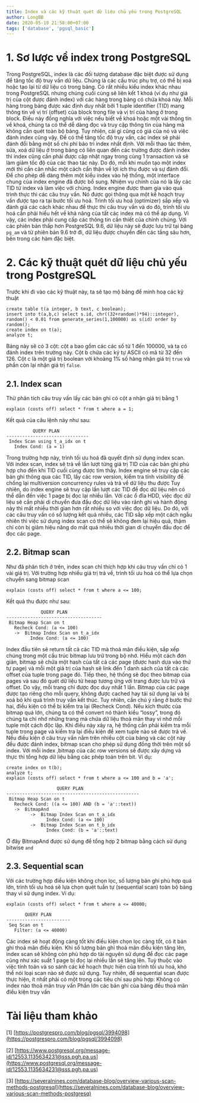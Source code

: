```yaml
---
title: Index và các kỹ thuật quét dữ liệu chủ yếu trong PostgreSQL
author: LongBB
date: 2020-05-19 21:58:00+07:00
tags: ['database', 'pgsql_basic']
---
```


# 1. Sơ lược về index trong PostgreSQL
Trong PostgreSQL, index là các đối tượng database đặc biệt được sử dụng để tăng tốc độ truy vấn dữ liệu. Chúng là các cấu trúc phụ trợ, có thể bị xoá hoặc tạo lại từ dữ liệu có trong bảng.
Có rất nhiều kiểu index khác nhau trong PostgreSQL nhưng chúng cuối cùng sẽ liên kết 1 khoá (ví dụ như giá trị của cột được đánh index) với các hàng trong bảng có chứa khoá này. Mỗi hàng trong bảng được xác định duy nhất bởi 1 tuple identifier (TID) mang thông tin về vị trí (offset) của block trong file và vị trí của hàng ở trong block. Điều này đồng nghĩa với việc nếu biết về khoá hoặc một vài thông tin về khoá, chúng ta có thể dễ dàng đọc và truy cập thông tin của hàng mà không cần quét toàn bộ bảng.
Tuy nhiên, cái gì cũng có giá của nó và việc đánh index cũng vậy. Để có thể tăng tốc độ truy vấn, các index sẽ phải đánh đổi bằng một số chi phí bảo trì index nhất định. Với mỗi thao tác thêm, sửa, xoá dữ liệu ở trong bảng có liên quan đến các trường được đánh index thì index cũng cần phải được cập nhật ngay trong cùng 1 transaction và sẽ làm giảm tốc độ của các thao tác này. Do đó, mỗi khi muốn tạo một index mới thì cần cân nhắc một cách cẩn thận về lợi ích thu được và sự đánh đổi.
Để cho phép dễ dàng thêm một kiểu index vào hệ thống, một interface chung của index engine đã được bổ sung. Nhiệm vụ chính của nó là lấy các TID từ index và làm việc với chúng. Index engine được tham gia vào quá trình thực thi các câu truy vấn. Nó được gọi thông qua một kế hoạch truy vấn được tạo ra tại bước tối ưu hoá. Trình tối ưu hoá (optimizer) sắp xếp và đánh giá các cách khác nhau để thực thi câu truy vấn và  do đó, trình tối ưu hoá cần phải hiểu hết về khả năng của tất các index mà có thể áp dụng. Vì vậy, các index phải cung cấp các thông tin cần thiết của chính chúng. Với các phiên bản thấp hơn PostgreSQL 9.6, dữ liệu này sẽ được lưu trữ tại bảng `pg_am` và từ phiên bản 9.6 trở đi, dữ liệu được chuyển đến các tầng sâu hơn, bên trong các hàm đặc biệt.

# 2. Các kỹ thuật quét dữ liệu chủ yếu trong PostgreSQL
Trước khi đi vào các kỹ thuật này, ta sẽ tạo mộ bảng để minh hoạ các kỹ thuật
```
create table t(a integer, b text, c boolean);
insert into t(a,b,c) select s.id, chr((32+random()*94)::integer), random() < 0.01 from generate_series(1,100000) as s(id) order by random();
create index on t(a);
analyze t;
```
Bảng này sẽ có 3 cột: cột a bao gồm các các số từ 1 đến 100000, và ta có đánh index trên trường này. Cột b chứa các ký tự ASCII có mã từ 32 đến 126. Cột c là một giá trị boolean với khoảng 1% số hàng nhận giá trị `true` và phần còn lại nhận giá trị `false`.
## 2.1. Index scan
Thử phân tích câu truy vấn lấy các bản ghi có cột a nhận giá trị bằng 1
```
explain (costs off) select * from t where a = 1;
```
Kết quả của câu lệnh này như sau:
```
          QUERY PLAN
-------------------------------
 Index Scan using t_a_idx on t
   Index Cond: (a = 1)
```
Trong trường hợp này, trình tối ưu hoá đã quyết định sử dụng index scan. Với index scan, index sẽ trả về lần lượt từng giá trị TID của các bản ghi phù hợp cho đến khi TID cuối cùng được tìm thấy. Index engine sẽ truy cập các bản ghi thông qua các TID, lấy các row version, kiểm tra tính visibility để chống lại multiversion concurrency rules và trả về dữ liệu thu được
Tuy nhiên, do index engine sẽ truy cập lần lượt các TID để đọc dữ liệu nên có thể dẫn đến việc 1 page bị đọc lại nhiều lần. Với các ổ đĩa HDD, việc đọc dữ liệu sẽ cần phải di chuyển đưa đầu đọc dữ liệu vào rãnh ghi và hành động này thì mất nhiều thời gian hơn rất nhiều so với việc đọc dữ liệu. Do đó, với các câu truy vấn có số lượng kết quả nhiều, các TID sắp xếp một cách ngẫu nhiên thì việc sử dụng index scan có thể sẽ không đem lại hiệu quả, thậm chí còn bị giảm hiệu năng do mất quá nhiều thời gian di chuyển đầu đọc để đọc các page.
## 2.2. Bitmap scan
Như đã phân tích ở trên, index scan chỉ thích hợp khi câu truy vấn chỉ có 1 vài giá trị. Với trường hợp nhiều giá trị trả về, trình tối ưu hoá có thể lựa chọn chuyển sang bitmap scan
```
explain (costs off) select * from t where a <= 100;
```
Kết quả thu được như sau:
```
             QUERY PLAN
------------------------------------
 Bitmap Heap Scan on t
   Recheck Cond: (a <= 100)
   ->  Bitmap Index Scan on t_a_idx
         Index Cond: (a <= 100)
```
Index đầu tiên sẽ return tất cả các TID mà thoả mãn điều kiện, sắp xếp chúng trong một cấu trúc bitmap lưu trữ trong bộ nhớ. Hiểu một cách đơn giản, bitmap sẽ chứa một hash của tất cả các page (được hash dựa vào thứ tự page) và mỗi một giá trị của hash sẽ link đến 1 danh sách của tất cả các offset của tuple trong page đó. Tiếp theo, hệ thống sẽ đọc theo bitmap của pages và sau đó quét dữ liệu từ heap tương ứng với trang được lưu trữ và offset. Do vậy, mỗi trang chỉ được đọc duy nhất 1 lần. Bitmap của các page được tạo riêng cho mỗi query, không được cached hay tái sử dụng lại và bị xoá bỏ khi quá trình truy vấn kết thúc.
Tuy nhiên, cần chú ý rằng ở bước thứ hai, điều kiện có thể bị kiểm tra lại (Recheck Cond). Nếu kích thước của bitmap quá lớn, chúng ta có thể convert nó thành kiểu “lossy”, trong đó chúng ta chỉ nhớ những trang mà chứa dữ liệu thoả mãn thay vì nhớ mỗi tuple một cách độc lập. Khi điều này xảy ra, hệ thống cần phải kiểm tra mỗi tuple trong page và kiểm tra lại điều kiện để xem tuple nào sẽ được trả về.
Nếu điều kiện ở câu truy vấn nằm trên nhiều cột của bảng và các cột này đều được đánh index, bitmap scan cho phép sử dụng đồng thời trên một số index. Với mỗi index ,bitmap của các row versions sẽ được xây dựng và thực thi tổng hợp dữ liệu bằng các phép toán trên bit. Ví dụ:
```
create index on t(b);
analyze t;
explain (costs off) select * from t where a <= 100 and b = 'a';
```
```
                   QUERY PLAN
--------------------------------------------------
 Bitmap Heap Scan on t
   Recheck Cond: ((a <= 100) AND (b = 'a'::text))
   ->  BitmapAnd
         ->  Bitmap Index Scan on t_a_idx
               Index Cond: (a <= 100)
         ->  Bitmap Index Scan on t_b_idx
               Index Cond: (b = 'a'::text)
```
Ở đây BitmapAnd được sử dụng để tổng hợp 2 bitmap bằng cách sử dụng bitwise `and`
## 2.3. Sequential scan
Với các trường hợp điều kiện không chọn lọc, số lượng bản ghi phù hợp quá lớn, trình tối ưu hoá sẽ lựa chọn quét tuần tự (sequential scan) toàn bộ bảng thay vì sử dụng index. Ví dụ:
```
explain (costs off) select * from t where a <= 40000;
```
```
       QUERY PLAN
------------------------
 Seq Scan on t
   Filter: (a <= 40000)
```
Các index sẽ hoạt động càng tốt khi điều kiện chọn lọc càng tốt, có ít bản ghi thoả mãn điều kiện. Khi số lượng bản ghi thoả mãn điều kiện tăng lên, index scan sẽ không còn phù hợp do tài nguyên sử dụng để đọc các page cũng như xác suất 1 page bị đọc lại nhiều lần sẽ tăng lên. Tuỳ thuộc vào việc tính toán và so sánh các kế hoạch thực hiện của trình tối ưu hoá, khó thể nói loại scan nào sẽ được sử dụng. Tuy nhiên, để sequential scan được thực hiện, ít nhất phải có một trong các tiêu chí sau phù hợp:
Không có index nào thoả mãn truy vấn
Phần lớn các bản ghi của bảng đều thoả mãn điều kiện truy vấn

# Tài liệu tham khảo

[1] [https://postgrespro.com/blog/pgsql/3994098](https://postgrespro.com/blog/pgsql/3994098)

[2] [https://www.postgresql.org/message-id/12553.1135634231@sss.pgh.pa.us](https://www.postgresql.org/message-id/12553.1135634231@sss.pgh.pa.us)

[3] [https://severalnines.com/database-blog/overview-various-scan-methods-postgresql](https://severalnines.com/database-blog/overview-various-scan-methods-postgresq)

